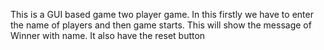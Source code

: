 This is a GUI based game two player game. In this firstly we have to enter the name of players and then game starts. This will show the message of Winner with name. It also have the reset button
